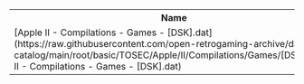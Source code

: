 <table>
<tr><th>Name</th><th>Size</th></tr>
<tr><td>
[Apple II - Compilations - Games - [DSK].dat](https://raw.githubusercontent.com/open-retrogaming-archive/dat-catalog/main/root/basic/TOSEC/Apple/II/Compilations/Games/[DSK]/Apple II - Compilations - Games - [DSK].dat)
</td><td>57402</td></tr>
</table>
